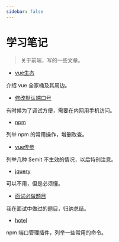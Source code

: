 ```yaml
---
sidebar: false
---
```


# 学习笔记

> 关于前端，写的一些文章。

- [vue生态](./vue.md)

介绍 vue 全家桶及其周边。

- [修改默认端口号](./change-port.md)

有时候为了调试方便，需要在内网用手机访问。

- [npm](./npm.md)

列举 npm 的常用操作，增删改查。

- [vue传参](./vue-emit.md)

列举几种 $emit 不生效的情况，以后特别注意。

- [jquery](./jquery.md)

可以不用，但是必须懂。

- [面试必做题目](./examination-question.md)

我在面试中做过的题目，归纳总结。

- [hotel](./hotel.md)

npm 端口管理插件，列举一些常用的命令。